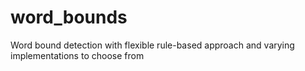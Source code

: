 # word_bounds
Word bound detection with flexible rule-based approach and varying implementations to choose from

